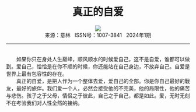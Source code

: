 # <center>真正的自爱</center>

<div align=center><img src="https://raw.githubusercontent.com/leaguecn/magazines/main/img_authors/%d7%f7%d5%df%a3%ba%c1%d6%d2%f4.jpg"></div>

<center>来源：意林   ISSN号：1007-3841   2024年1期</center>

* * *

<br>　　如果你只在身处人生巅峰，顺风顺水的时候爱自己，这不是自爱，谁都可以做到。爱自己，恰恰是在你不顺的时候，你还能站在自己身边，不放弃自己。自爱是世界上最有包容性的存在。  
　　真正的自爱，是把人作为一个整体去爱，爱自己的全部。你是你自己最好的戰友，最好的旅伴。我们爱一个人，必然会接受他的不完美，他的局限性，他的痛苦与悲伤。孩子之于父母，情侣之于彼此，自己之于自己，都是如此。爱，无时无刻不在考验我们对人性全然的接纳。
